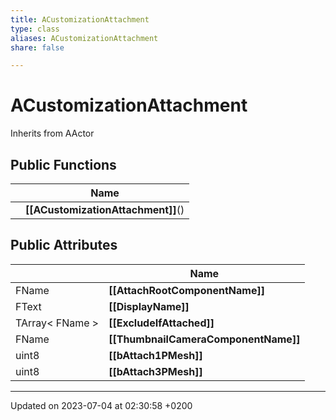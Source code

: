 ```yaml
---
title: ACustomizationAttachment
type: class
aliases: ACustomizationAttachment
share: false

---
```


# ACustomizationAttachment





Inherits from AActor

## Public Functions

|                | Name           |
| -------------- | -------------- |
| | **[[ACustomizationAttachment]]**() |

## Public Attributes

|                | Name           |
| -------------- | -------------- |
| FName | **[[AttachRootComponentName]]**  |
| FText | **[[DisplayName]]**  |
| TArray< FName > | **[[ExcludeIfAttached]]**  |
| FName | **[[ThumbnailCameraComponentName]]**  |
| uint8 | **[[bAttach1PMesh]]**  |
| uint8 | **[[bAttach3PMesh]]**  |

-------------------------------

Updated on 2023-07-04 at 02:30:58 +0200